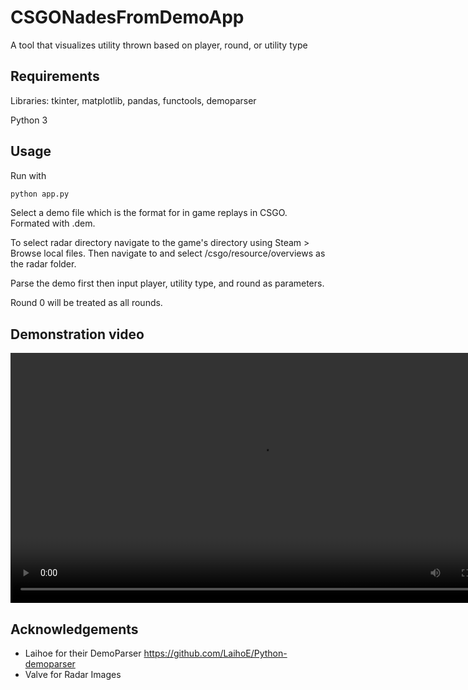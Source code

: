 # CSGONadesFromDemoApp
 A tool that visualizes utility thrown based on player, round, or utility type

## Requirements
Libraries: tkinter, matplotlib, pandas, functools, demoparser

Python 3

## Usage

Run with
```bash
python app.py
```
 
Select a demo file which is the format for in game replays in CSGO. Formated with .dem.

To select radar directory navigate to the game's directory using Steam > Browse local files. Then navigate to and select /csgo/resource/overviews as the radar folder.

Parse the demo first then input player, utility type, and round as parameters.

Round 0 will be treated as all rounds.



## Demonstration video


<div align="center">
  <video src="https://github.com/rabilmomin/CSGONadesFromDemoApp/assets/43860323/47861e99-b578-4f3a-a1eb-c095c14f25aa" width="800" />
</div>

## Acknowledgements
- Laihoe for their DemoParser https://github.com/LaihoE/Python-demoparser
- Valve for Radar Images
